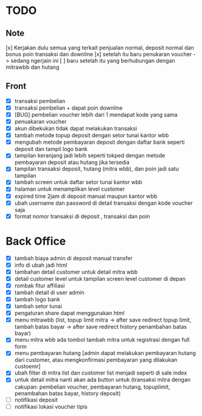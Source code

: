 # TODO

## Note

[x] Kerjakan dulu semua yang terkait penjualan normal, deposit normal dan bonus poin transaksi dan downline
[x] setelah itu baru penukaran voucher -> sedang ngerjain ini
[ ] baru setelah itu yang berhubungan dengan mitrawbb dan hutang

## Front

-   [x] transaksi pembelian
-   [x] transaksi pembelian + dapat poin downline
-   [x] [BUG] pembelian voucher lebih dari 1 mendapat kode yang sama
-   [x] penuakaran voucher
-   [x] akun dibekukan tidak dapat melakukan transaksi
-   [x] tambah metode topup deposit dengan setor tunai kantor wbb
-   [x] mengubah metode pembayaran deposit dengan daftar bank seperti deposit dan tampil logo bank
-   [x] tampilan keranjang jadi lebih seperti tokped dengan metode pembayaran deposit atau hutang jika tersedia
-   [x] tampilan transaksi deposit, hutang (mitra wbb), dan poin jadi satu tampilan
-   [x] tambah screen untuk daftar setor tunai kantor wbb
-   [x] halaman untuk menampilkan level customer
-   [x] expired time 2jam di deposit manual maupun kantor wbb
-   [x] ubah username dan password di detail transaksi dengan kode voucher saja
-   [x] format nomor transaksi di deposit , transaksi dan poin

# Back Office

-   [x] tambah biaya admin di deposit manual transfer
-   [x] info di ubah jadi html
-   [x] tambahan detail customer untuk detail mitra wbb
-   [x] detail customer level untuk tampilan screen level customer di depan
-   [x] rombak fitur affiliasi
-   [x] tambah detail di user admin
-   [x] tambah logo bank
-   [x] tambah setor tunai
-   [x] pengaturan share dapat menggunakan html
-   [x] menu mitrawbb (list, topup limit mitra -> after save redirect topup limit,
        tambah batas bayar -> after save redirect history penambahan batas bayar)
-   [x] menu mitra wbb ada tombol tambah mitra untuk registrasi dengan full form
-   [x] menu pembayaran hutang [admin dapat melakukan pembayaran hutang dari customer, atau mengkonfirmasi pembayaran yang dilakukan custoemr]
-   [x] ubah filter di mitra list dan customer list menjadi seperti di sale index
-   [x] untuk detail mitra nanti akan ada button untuk (transaksi mitra dengan cakupan: pembelian voucher, pembayaran hutang,
        topuplimit, penambahan batas bayar, history deposit)
-   [ ] notifikasi deposit
-   [ ] notifikasi lokasi voucher tipis
